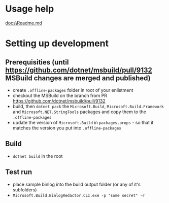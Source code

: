 # Usage help

[docs\Readme.md](docs\Readme.md)

# Setting up development

## Prerequisities (until https://github.com/dotnet/msbuild/pull/9132 MSBuild changes are merged and published)

* create `.offline-packages` folder in root of your enlistment
* checkout the MSBuild on the branch from PR https://github.com/dotnet/msbuild/pull/9132
* build, then `dotnet pack` the `Microsoft.Build`, `Microsoft.Build.Framework` and `Microsoft.NET.StringTools` packages and copy them to the `.offline-packages`
* update the version of `Microsoft.Build` in `packages.props` - so that it matches the version you put into `.offline-packages`

## Build

* `dotnet build` in the root

## Test run

* place sample binlog into the build output folder (or any of it's subfolders)
* `Microsoft.Build.BinlogRedactor.CLI.exe -p "some secret" -r`

